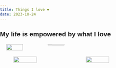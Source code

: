 ```yaml
---
title: Things I love ❤
date: 2023-10-24
---
```


## My life is empowered by what I love

<style>
    body { margin: 0; padding: 0; box-sizing: border-box; font-family: Arial, sans-serif; }
    .image-container { display: flex; justify-content: space-around; margin: 20px; }
    .image-container a { width: 100%; } /* Set the width to 100% for the <a> element */
</style>

<div class="image-container">
    <img src="https://github.com/mariolambe/theme-blog/assets/61537859/99309c57-8181-4ebf-b95e-f6b5f2765974" width="40%" />
    <a href="books"><img src="https://github.com/mariolambe/theme-blog/assets/61537859/c465ce68-7289-44da-818b-e33f330e58fc" width="40%" /></a>
</div>
<div class="image-container">
    <img src="https://github.com/mariolambe/theme-blog/assets/61537859/99309c57-8181-4ebf-b95e-f6b5f2765974" width="40%" />
    <img src="https://github.com/mariolambe/theme-blog/assets/61537859/c465ce68-7289-44da-818b-e33f330e58fc" width="40%" />
</div>
